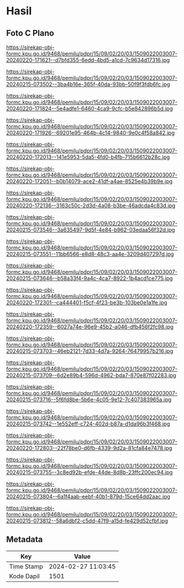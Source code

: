 # Hasil

## Foto C Plano

https://sirekap-obj-formc.kpu.go.id/9468/pemilu/pdpr/15/09/02/20/03/1509022003007-20240220-171621--d7bfd355-6edd-4bd5-a1cd-7c9634d17316.jpg

https://sirekap-obj-formc.kpu.go.id/9468/pemilu/pdpr/15/09/02/20/03/1509022003007-20240215-073502--3ba4b16e-365f-40da-93bb-50f9f3fdb6fc.jpg

https://sirekap-obj-formc.kpu.go.id/9468/pemilu/pdpr/15/09/02/20/03/1509022003007-20240220-171824--5e4adfe1-6460-4ca9-9cfc-b5e842896b5d.jpg

https://sirekap-obj-formc.kpu.go.id/9468/pemilu/pdpr/15/09/02/20/03/1509022003007-20240220-171926--69201e95-464b-4c14-9840-9e0c4f58a842.jpg

https://sirekap-obj-formc.kpu.go.id/9468/pemilu/pdpr/15/09/02/20/03/1509022003007-20240220-172013--141e5953-5da5-4fd0-b4fb-715b6612b28c.jpg

https://sirekap-obj-formc.kpu.go.id/9468/pemilu/pdpr/15/09/02/20/03/1509022003007-20240220-172051--b0b14079-ace2-41df-a4ae-8525e4b39b9e.jpg

https://sirekap-obj-formc.kpu.go.id/9468/pemilu/pdpr/15/09/02/20/03/1509022003007-20240220-172136--3163c50c-2d3d-4a08-b3be-46adcda4c83d.jpg

https://sirekap-obj-formc.kpu.go.id/9468/pemilu/pdpr/15/09/02/20/03/1509022003007-20240215-073546--3a635497-9d5f-4e84-b962-03edaa56f32d.jpg

https://sirekap-obj-formc.kpu.go.id/9468/pemilu/pdpr/15/09/02/20/03/1509022003007-20240215-073551--11bb6566-e8d8-48c3-aa4e-3209d407297d.jpg

https://sirekap-obj-formc.kpu.go.id/9468/pemilu/pdpr/15/09/02/20/03/1509022003007-20240215-073646--b58a33f4-9a4c-4ca7-8922-1b4acd1ce775.jpg

https://sirekap-obj-formc.kpu.go.id/9468/pemilu/pdpr/15/09/02/20/03/1509022003007-20240220-172301--ca444401-f5cf-4f23-be3b-103be0e1a1fe.jpg

https://sirekap-obj-formc.kpu.go.id/9468/pemilu/pdpr/15/09/02/20/03/1509022003007-20240220-172359--6027a74e-96e9-45b2-a046-dfb456f2fc98.jpg

https://sirekap-obj-formc.kpu.go.id/9468/pemilu/pdpr/15/09/02/20/03/1509022003007-20240215-073703--46eb2121-7d33-4d7a-9264-76479957b216.jpg

https://sirekap-obj-formc.kpu.go.id/9468/pemilu/pdpr/15/09/02/20/03/1509022003007-20240215-073709--6d2e89b4-596d-4962-bda7-870e87f02283.jpg

https://sirekap-obj-formc.kpu.go.id/9468/pemilu/pdpr/15/09/02/20/03/1509022003007-20240215-073716--5f6fd8be-5b6e-4c05-9e12-7c407383965a.jpg

https://sirekap-obj-formc.kpu.go.id/9468/pemilu/pdpr/15/09/02/20/03/1509022003007-20240215-073742--1e552eff-c724-402d-b87a-d1da96b3f468.jpg

https://sirekap-obj-formc.kpu.go.id/9468/pemilu/pdpr/15/09/02/20/03/1509022003007-20240220-172803--22f78be0-d6fb-4339-9d2a-81cfa84e7478.jpg

https://sirekap-obj-formc.kpu.go.id/9468/pemilu/pdpr/15/09/02/20/03/1509022003007-20240215-073755--3c8ed92b-efde-44de-8d8b-23ffc200ec94.jpg

https://sirekap-obj-formc.kpu.go.id/9468/pemilu/pdpr/15/09/02/20/03/1509022003007-20240215-073804--6a1f4aab-eebf-40b1-879d-15ce64dd2aac.jpg

https://sirekap-obj-formc.kpu.go.id/9468/pemilu/pdpr/15/09/02/20/03/1509022003007-20240215-073812--58a6dbf2-c5dd-47f9-a15d-fe429d52cfbf.jpg


## Metadata

| Key        | Value               |
| ---------- | ------------------- |
| Time Stamp | 2024-02-27 11:03:45 |
| Kode Dapil | 1501                |



